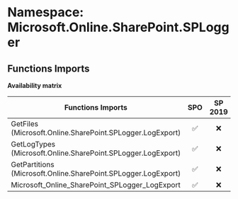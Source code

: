 # Namespace: Microsoft.Online.SharePoint.SPLogger

## Functions Imports

**Availability matrix**

Functions Imports | SPO | SP 2019 | SP 2016 | SP 2013
----------|:---:|:-------:|:-------:|:-------
GetFiles (Microsoft.Online.SharePoint.SPLogger.LogExport) | ✅ | ❌ | ❌ | ❌
GetLogTypes (Microsoft.Online.SharePoint.SPLogger.LogExport) | ✅ | ❌ | ❌ | ❌
GetPartitions (Microsoft.Online.SharePoint.SPLogger.LogExport) | ✅ | ❌ | ❌ | ❌
Microsoft_Online_SharePoint_SPLogger_LogExport | ✅ | ❌ | ❌ | ❌